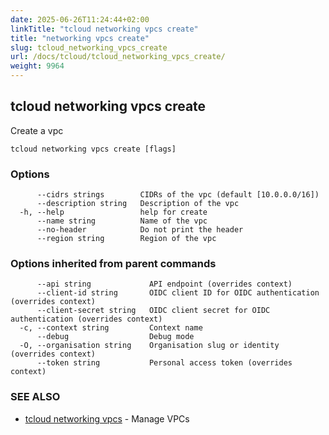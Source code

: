 ```yaml
---
date: 2025-06-26T11:24:44+02:00
linkTitle: "tcloud networking vpcs create"
title: "networking vpcs create"
slug: tcloud_networking_vpcs_create
url: /docs/tcloud/tcloud_networking_vpcs_create/
weight: 9964
---
```

## tcloud networking vpcs create

Create a vpc

```
tcloud networking vpcs create [flags]
```

### Options

```
      --cidrs strings        CIDRs of the vpc (default [10.0.0.0/16])
      --description string   Description of the vpc
  -h, --help                 help for create
      --name string          Name of the vpc
      --no-header            Do not print the header
      --region string        Region of the vpc
```

### Options inherited from parent commands

```
      --api string             API endpoint (overrides context)
      --client-id string       OIDC client ID for OIDC authentication (overrides context)
      --client-secret string   OIDC client secret for OIDC authentication (overrides context)
  -c, --context string         Context name
      --debug                  Debug mode
  -O, --organisation string    Organisation slug or identity (overrides context)
      --token string           Personal access token (overrides context)
```

### SEE ALSO

* [tcloud networking vpcs](/docs/tcloud/tcloud_networking_vpcs/)	 - Manage VPCs

